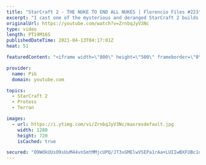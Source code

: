 ```yaml
---
title: "StarCraft 2 - THE NUKE TO END ALL NUKES | Florencio Files #223"
excerpt: "I cast one of the mysterious and deranged StarCraft 2 builds of the one and only, Florencio, the dude that invented the Protoss proxy nexus recall rush. He also likes nukes 🐷 Support PiG: https://www.pigstarcraft.com/support/  🧜Florencio Files Playlist: https://www.youtube.com/playlist?list=PLFUDU8AOevUfznFLMRCxI0ez9HZTyL6Tk"
originalUrl: https://youtube.com/watch?v=ZrnbqJyV3Nc
type: video
length: PT19M16S
publishedDateTime: 2021-04-13T04:17:01Z
heat: 51

featuredContent: "<iframe width=\"800\" height=\"500\" frameborder=\"0\" src=\"https://www.youtube.com/embed/ZrnbqJyV3Nc\" allow=\"accelerometer; autoplay; encrypted-media; gyroscope; picture-in-picture\" allowfullscreen></iframe>"

provider:
  name: PiG
  domain: youtube.com

topics:
  - StarCraft 2
  - Protoss
  - Terran

images:
  - url: https://i.ytimg.com/vi/ZrnbqJyV3Nc/maxresdefault.jpg
    width: 1280
    height: 720
    isCached: true

secured: "O9WdkUUsO9sUuM44vnSmtMMjcUPQ/JT3vGMElwVSEPa1rAa+LUIIwBXFUBc1q/aQY7aypBH1GLvWcuezxhgZ0DF90dgt/LAVRoKeIj2tpWTjwOeGk//soKCIDw2fwQi/pg/Ts/gNz9tgAFsZyoJYHfs1ecOgJ95Pc8eFj8A8YMyKYv35Mh0F3eFthaXE/3HvpHMS17gz28fTutISabalTi3pR6FkBnaetaqp3GBzxCQbra7ijlKMXCJGnzkj5og4Ci2hNEjln96SAKlFa4wg7h6JnR5L2KTrMcoupL1y0LXEmIHJRI35MWE6K/pCq5lUb9g7bXI3n6ormdZNH9KsovIh5FnaWtoYYzdlDLiqyVsT/2lW7JsyTutNYveYonDDkFqrFYJotLQ50V6PqImDIKdp1cV73SEAJAmEVMiVDxg=;pZnN3hSSx7j/3hLY077CIw=="
---
```


